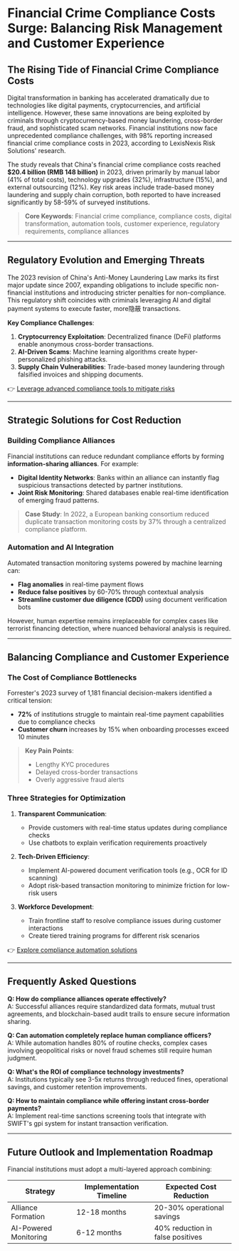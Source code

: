 # Financial Crime Compliance Costs Surge: Balancing Risk Management and Customer Experience  

## The Rising Tide of Financial Crime Compliance Costs  

Digital transformation in banking has accelerated dramatically due to technologies like digital payments, cryptocurrencies, and artificial intelligence. However, these same innovations are being exploited by criminals through cryptocurrency-based money laundering, cross-border fraud, and sophisticated scam networks. Financial institutions now face unprecedented compliance challenges, with 98% reporting increased financial crime compliance costs in 2023, according to LexisNexis Risk Solutions' research.  

The study reveals that China's financial crime compliance costs reached **$20.4 billion (RMB 148 billion)** in 2023, driven primarily by manual labor (41% of total costs), technology upgrades (32%), infrastructure (15%), and external outsourcing (12%). Key risk areas include trade-based money laundering and supply chain corruption, both reported to have increased significantly by 58-59% of surveyed institutions.  

> **Core Keywords**: Financial crime compliance, compliance costs, digital transformation, automation tools, customer experience, regulatory requirements, compliance alliances  

---

## Regulatory Evolution and Emerging Threats  

The 2023 revision of China's Anti-Money Laundering Law marks its first major update since 2007, expanding obligations to include specific non-financial institutions and introducing stricter penalties for non-compliance. This regulatory shift coincides with criminals leveraging AI and digital payment systems to execute faster, more隐蔽 transactions.  

**Key Compliance Challenges**:  
1. **Cryptocurrency Exploitation**: Decentralized finance (DeFi) platforms enable anonymous cross-border transactions.  
2. **AI-Driven Scams**: Machine learning algorithms create hyper-personalized phishing attacks.  
3. **Supply Chain Vulnerabilities**: Trade-based money laundering through falsified invoices and shipping documents.  

👉 [Leverage advanced compliance tools to mitigate risks](https://bit.ly/okx-bonus)  

---

## Strategic Solutions for Cost Reduction  

### Building Compliance Alliances  

Financial institutions can reduce redundant compliance efforts by forming **information-sharing alliances**. For example:  
- **Digital Identity Networks**: Banks within an alliance can instantly flag suspicious transactions detected by partner institutions.  
- **Joint Risk Monitoring**: Shared databases enable real-time identification of emerging fraud patterns.  

> **Case Study**: In 2022, a European banking consortium reduced duplicate transaction monitoring costs by 37% through a centralized compliance platform.  

### Automation and AI Integration  

Automated transaction monitoring systems powered by machine learning can:  
- **Flag anomalies** in real-time payment flows  
- **Reduce false positives** by 60-70% through contextual analysis  
- **Streamline customer due diligence (CDD)** using document verification bots  

However, human expertise remains irreplaceable for complex cases like terrorist financing detection, where nuanced behavioral analysis is required.  

---

## Balancing Compliance and Customer Experience  

### The Cost of Compliance Bottlenecks  

Forrester's 2023 survey of 1,181 financial decision-makers identified a critical tension:  
- **72%** of institutions struggle to maintain real-time payment capabilities due to compliance checks  
- **Customer churn** increases by 15% when onboarding processes exceed 10 minutes  

> **Key Pain Points**:  
> - Lengthy KYC procedures  
> - Delayed cross-border transactions  
> - Overly aggressive fraud alerts  

### Three Strategies for Optimization  

1. **Transparent Communication**:  
   - Provide customers with real-time status updates during compliance checks  
   - Use chatbots to explain verification requirements proactively  

2. **Tech-Driven Efficiency**:  
   - Implement AI-powered document verification tools (e.g., OCR for ID scanning)  
   - Adopt risk-based transaction monitoring to minimize friction for low-risk users  

3. **Workforce Development**:  
   - Train frontline staff to resolve compliance issues during customer interactions  
   - Create tiered training programs for different risk scenarios  

👉 [Explore compliance automation solutions](https://bit.ly/okx-bonus)  

---

## Frequently Asked Questions  

**Q: How do compliance alliances operate effectively?**  
A: Successful alliances require standardized data formats, mutual trust agreements, and blockchain-based audit trails to ensure secure information sharing.  

**Q: Can automation completely replace human compliance officers?**  
A: While automation handles 80% of routine checks, complex cases involving geopolitical risks or novel fraud schemes still require human judgment.  

**Q: What's the ROI of compliance technology investments?**  
A: Institutions typically see 3-5x returns through reduced fines, operational savings, and customer retention improvements.  

**Q: How to maintain compliance while offering instant cross-border payments?**  
A: Implement real-time sanctions screening tools that integrate with SWIFT's gpi system for instant transaction verification.  

---

## Future Outlook and Implementation Roadmap  

Financial institutions must adopt a multi-layered approach combining:  

| Strategy | Implementation Timeline | Expected Cost Reduction |  
|---------|--------------------------|--------------------------|  
| Alliance Formation | 12-18 months | 20-30% operational savings |  
| AI-Powered Monitoring | 6-12 months | 40% reduction in false positives |  